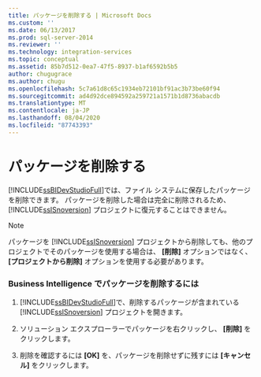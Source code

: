 ```yaml
---
title: パッケージを削除する | Microsoft Docs
ms.custom: ''
ms.date: 06/13/2017
ms.prod: sql-server-2014
ms.reviewer: ''
ms.technology: integration-services
ms.topic: conceptual
ms.assetid: 85b7d512-0ea7-47f5-8937-b1af6592b5b5
author: chugugrace
ms.author: chugu
ms.openlocfilehash: 5c7a61d8c65c1934eb72101bf91ac3b73be60f94
ms.sourcegitcommit: ad4d92dce894592a259721a1571b1d8736abacdb
ms.translationtype: MT
ms.contentlocale: ja-JP
ms.lasthandoff: 08/04/2020
ms.locfileid: "87743393"
---
```

# <a name="delete-packages"></a>パッケージを削除する
  [!INCLUDE[ssBIDevStudioFull](../includes/ssbidevstudiofull-md.md)]では、ファイル システムに保存したパッケージを削除できます。 パッケージを削除した場合は完全に削除されるため、 [!INCLUDE[ssISnoversion](../includes/ssisnoversion-md.md)] プロジェクトに復元することはできません。  
  
> [!NOTE]  
>  パッケージを [!INCLUDE[ssISnoversion](../includes/ssisnoversion-md.md)] プロジェクトから削除しても、他のプロジェクトでそのパッケージを使用する場合は、 **[削除]** オプションではなく、 **[プロジェクトから削除]** オプションを使用する必要があります。  
  
### <a name="to-delete-a-package-in-business-intelligence"></a>Business Intelligence でパッケージを削除するには  
  
1.  [!INCLUDE[ssBIDevStudioFull](../includes/ssbidevstudiofull-md.md)]で、削除するパッケージが含まれている [!INCLUDE[ssISnoversion](../includes/ssisnoversion-md.md)] プロジェクトを開きます。  
  
2.  ソリューション エクスプローラーでパッケージを右クリックし、 **[削除]** をクリックします。  
  
3.  削除を確認するには **[OK]** を、パッケージを削除せずに残すには **[キャンセル]** をクリックします。  
  
  
